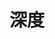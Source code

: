 ---
title: 深度
position_number: 1.3
type:
description:
parameters:
  - name:
    content:
content_markdown: |-
  * **URL**：/open/market/api/v1/platform/usdt/depth?symbol=EOS/USDT
  * **Method**：GET

  请求参数

  | 参数 | 类型 | 是否必填 | 描述 |
  | symbol | String | true | 币对 |
left_code_blocks:
  - code_block: |-
      $.get("http://api.myapp.com/books/3", {
        token: "YOUR_APP_KEY",
      }, function(data) {
        alert(data);
      });
    title: jQuery
    language: javascript
right_code_blocks:
  - code_block: "{\r\n  \"code\": 1,\r\n  \"data\": {\r\n    \"symbol\": \"EOS/USDT\",//币对\r\n    \"bids\": [ //买单\r\n      [\r\n        \"1.999\",//价格\r\n        \"9592\"//数量\r\n      ]\r\n    ],\r\n    \"asks\": [//卖单\r\n      [\r\n        \"2.6\",\r\n        \"1\"\r\n      ],\r\n      [\r\n        \"2.55\",\r\n        \"4840\"\r\n      ]\r\n      \r\n    ]\r\n  },\r\n  \"message\": \"SUCCESS\"\r\n}"
    title: 响应
    language: json
  - code_block: "{\r\n  \"code\": 0,\r\n  \"data\": null,\r\n  \"message\": \"FAILURE\"\r\n}"
    title: Error
    language: json
---